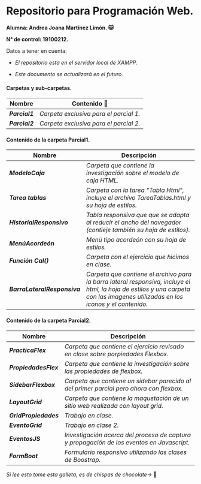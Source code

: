 # Repositorio para Programación Web.
**Alumna: Andrea Joana Martínez Limón. 🐱**

**N° de control: 19100212.**

Datos a tener en cuenta:

* *El repositorio esta en el servidor local de XAMPP.*

* *Este documento se actualizará en el futuro.*

#### Carpetas y sub-carpetas.
| Nombre | Contenido :scroll: |
| ------- | --------- |
|   **_Parcial1_**  |  _Carpeta exclusiva para el parcial 1._ |
|   **_Parcial2_**  |  _Carpeta exclusiva para el parcial 2._ |

#### Contenido de la carpeta Parcial1.
| Nombre | Descripción |
| ------- | --------- |
|**_ModeloCaja_**| _Carpeta que contiene la investigación sobre el modelo de caja HTML._ | 
|**_Tarea tablas_**| _Carpeta con la tarea "Tabla Html", incluye el archivo TareaTablas.html y su hoja de estilos._|
|**_HistorialResponsivo_**| _Tabla responsiva que que se adapta al reducir el ancho del navegador (contieje también su hoja de estilos)._ |
|**_MenúAcordeón_**| _Menú tipo acordeón con su hoja de estilos._ |
|**_Función Cal()_**| _Carpeta con el ejercicio que hicimos en clase._ |
|**_BarraLateralResponsiva_**| _Carpeta que contiene el archivo para la barra lateral responsiva, incluye el html, la hoja de estilos y una carpeta con las imagenes utilizadas en los iconos y el contenido._ |

#### Contenido de la carpeta Parcial2.
| Nombre | Descripción |
| ------- | --------- |
|**_PracticaFlex_**| _Carpeta que contiene el ejercicio revisado en clase sobre porpiedades Flexbox._ | 
|**_PropiedadesFlex_**| _Carpeta que contiene la investigación sobre las propiedades de flexbox._ |
|**_SidebarFlexbox_**| _Carpeta que contiene un sidebar parecido al del primer parcial pero ahora con flexbox._ |
|**_LayoutGrid_**| _Carpeta que contiene la maquetación de un sitio web realizada con layout grid._ |
|**_GridPropiedades_**| _Trabajo en clase._ |
|**_EventoGrid_**| _Trabajo en clase 2._ |
|**_EventosJS_**| _Investigación acerca del proceso de captura y propagación de los eventos en Javascript._ |
|**_FormBoot_**| _Formulario responsivo utilizando las clases de Boostrap._ |

*Si lee esto tome esta galleta, es de chispas de chocolate->* 🍪
